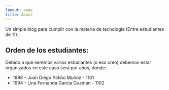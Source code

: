 ```yaml
---
layout: page
title: About
---
```


Un simple blog para cumplir con la materia de tecnologia (Entre estudiantes de 11).

## Orden de los estudiantes:
Debido a que seremos varios estudiantes (o eso creo) debemos estar organizados en este caso será por años, donde:
* 1998 - Juan Diego Patiño Muñoz - 1101
* 1994 - Lina Fernanda Garcia Guzman - 1102
